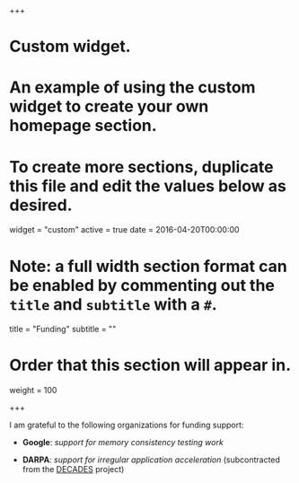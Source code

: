 +++
# Custom widget.
# An example of using the custom widget to create your own homepage section.
# To create more sections, duplicate this file and edit the values below as desired.
widget = "custom"
active = true
date = 2016-04-20T00:00:00

# Note: a full width section format can be enabled by commenting out the `title` and `subtitle` with a `#`.
title = "Funding"
subtitle = ""

# Order that this section will appear in.
weight = 100

+++

I am grateful to the following organizations for funding support:

- **Google**: _support for memory consistency testing work_

- **DARPA**: _support for irregular application acceleration_ (subcontracted from the [DECADES](http://decades.cs.princeton.edu/) project)

